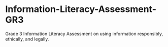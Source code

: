 # Information-Literacy-Assessment-GR3
Grade 3 Information Literacy Assessment on using information responsibly, ethically, and legally.
